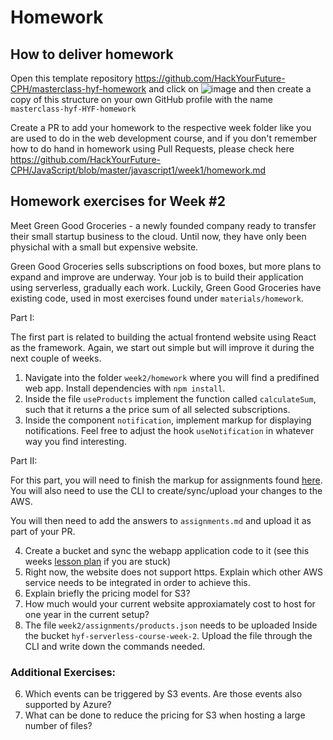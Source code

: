 # Homework

## How to deliver homework

Open this template repository https://github.com/HackYourFuture-CPH/masterclass-hyf-homework and click on ![image](https://user-images.githubusercontent.com/6642037/115988976-3796da80-a5bc-11eb-9184-554a2218b2ae.png) and then create a copy of this structure on your own GitHub profile with the name `masterclass-hyf-HYF-homework`

Create a PR to add your homework to the respective week folder like you are used to do in the web development course, and if you don't remember how to do hand in homework using Pull Requests, please check here https://github.com/HackYourFuture-CPH/JavaScript/blob/master/javascript1/week1/homework.md

## Homework exercises for Week #2

Meet Green Good Groceries - a newly founded company ready to transfer their small startup business to the cloud. Until now, they have only been physichal with a small but expensive website. 

Green Good Groceries sells subscriptions on food boxes, but more plans to expand and improve are underway. Your job is to build their application using serverless, gradually each work. Luckily, Green Good Groceries have existing code, used in most exercises found under `materials/homework`.

Part I:

The first part is related to building the actual frontend website using React as the framework. Again, we start out simple but will improve it during the next couple of weeks.  

1. Navigate into the folder `week2/homework` where you will find a predifined web app. Install dependencies with `npm install`.
2. Inside the file `useProducts` implement the function called `calculateSum`, such that it returns a the price sum of all selected subscriptions.
3. Inside the component `notification`, implement markup for displaying notifications. Feel free to adjust the hook `useNotification` in whatever way you find interesting.

Part II:

For this part, you will need to finish the markup for assignments found [here](https://github.com/HackYourFuture-CPH/hyf-serverless-course/blob/main/week2/materials/homework/assignments.md). You will also need to use the CLI to create/sync/upload your changes to the AWS. 

You will then need to add the answers to `assignments.md` and upload it as part of your PR. 

4. Create a bucket and sync the webapp application code to it (see this weeks [lesson plan](https://github.com/HackYourFuture-CPH/hyf-serverless-course/blob/main/week2/lesson-plan.md) if you are stuck)
5. Right now, the website does not support https. Explain which other AWS service needs to be integrated in order to achieve this.
6. Explain briefly the pricing model for S3?
7. How much would your current website approxiamately cost to host for one year in the current setup?
8. The file `week2/assignments/products.json` needs to be uploaded Inside the bucket `hyf-serverless-course-week-2`. Upload the file through the CLI and write down the commands needed.

### Additional Exercises:

6. Which events can be triggered by S3 events. Are those events also supported by Azure?
7. What can be done to reduce the pricing for S3 when hosting a large number of files?
